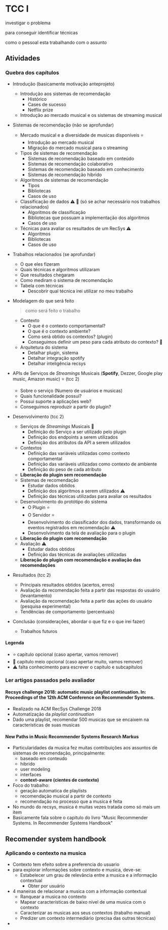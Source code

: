 # TCC I

investigar o problema

para conseguir identificar técnicas

como o pessoal esta trabalhando com o assunto

## Atividades

### Quebra dos capítulos

- Introdução (basicamente motivação anteprojeto)
  - Introdução aos sistemas de recomendação
    - Histórico
    - Cases de sucesso
    - Netflix prize
  - Introdução ao mercado musical e os sistemas de streaming musical
  
- Sistemas de recomendação (não se aprofundar)
  
  - Mercado musical e a diversidade de musicas disponíveis :star:
    - Introdução ao mercado musical
    - Migração do mercado musical para o streaming
  - Tipos de sistemas de recomendação
    - Sistemas de recomendação baseado em conteúdo
    - Sistemas de recomendação colaborativo
    - Sistemas de recomendação baseado em conhecimento
    - Sistemas de recomendação hibrido
  - Algoritmos de sistemas de recomendação
    - Tipos
    - Bibliotecas
    - Casos de uso
  - Classificação de dados :warning: :star2: (só se achar necessário nos trabalhos relacionados)
    - Algoritmos de classificação
    - Bibliotecas que possuam a implementação dos algoritmos
    - Casos de uso
  - Técnicas para avaliar os  resultados de um RecSys :warning:
    - Algoritmos
    - Bibliotecas
    - Casos de uso
  
- Trabalhos relacionados (se aprofundar)

  - O que eles fizeram
  - Quais técnicas e algoritmos utilizaram
  - Que resultados chegaram
  - Como mediram o sistema de recomendação
  - Tabela com técnicas
    - Descobrir qual técnica irei utilizar no meu trabalho

- Modelagem do que será feito

  > como será feito o trabalho

  - Contexto
    - O que é o contexto comportamental?
    - O que é o contexto ambiente?
    - Como será obtido os contextos? (plugin)
    - Conseguimos definir um peso para cada atributo do contexto? :star2:
  - Arquitetura do sistema
    - Detalhar plugin, sistema
    - Detalhar integração spotify
    - Detalhar inteligência recsys

- APIs de Serviços de *Streamings* Musicais (**Spotify**, Dezzer, Google play music, Amazon music) :star: (tcc 2)
  - Sobre o serviço (Numero de usuários e musicas)
  - Quais funcionalidade possui?
  - Possui suporte a aplicações web?
  - Conseguimos reproduzir a partir do plugin?
- Desenvolvimento (tcc 2)
  - Serviços de *Streamings* Musicais :star2:
    - Definição do Serviço a ser utilizado pelo plugin
    - Definição dos endpoints a serem utilizados
    - Definição dos atributos da API a serem utilizados
  - Contextos
    - Definição das variáveis utilizadas como contexto comportamental
    - Definição das variáveis utilizadas como contexto de ambiente
    - Definição do peso de cada atributo
  - **Liberação do plugin sem recomendação**
  - Sistemas de recomendação
    - Estudar dados obtidos
    - Definição dos algoritmos a serem utilizados :warning:
    - Definição das técnicas utilizadas para avaliar os resultados
  - Desenvolvimento do protótipo do sistema
    - O Plugin :star:
    - O Servidor :star:
    - Desenvolvimento do classificador dos dados, transformando os eventos registrados em recomendação :warning:
    - Desenvolvimento da tela de avaliação para o plugin
  - **Liberação do plugin com recomendação**
  - Avaliação :warning:
    - Estudar dados obtidos
    - Definição das técnicas de avaliações utilizadas
  - **Liberação do plugin com recomendação e avaliação das recomendações**
- Resultados (tcc 2)
  - Principais resultados obtidos (acertos, erros)
  - Avaliação da recomendação feita a partir das respostas do usuário (levantamento)
  - Avaliação da recomendação feita a partir das ações do usuário (pesquisa experimental)
  - Tendências de comportamento (percentuais)
- Conclusão (considerações, abordar o que fiz e o que irei fazer)
  
  - Trabalhos futuros

#### Legenda

- :star: capitulo opcional (caso apertar, vamos remover)
- :star2: capitulo meio opcional (caso apertar muito, vamos remover)
- :warning: falta conhecimento para escrever o capitulo e subcapítulos

### Ler artigos passados pelo avaliador

#### Recsys challenge 2018: automatic music playlist continuation. In: Proceedings of the 12th ACM Conference on Recommender Systems.

- Realizado na ACM RecSys Challenge 2018
- Automatização da *playlist continuation*
- Dado uma playlist, recomendar 500 musicas que se encaixem na características de suas musicas

#### New Paths in Music Recommender Systems Research Markus

- Particularidades da musica fez muitas contribuições aos assuntos de sistemas de recomendação, principalmente:
  - baseado em conteudo
  - hibrido
  - user modeling
  - interfaces
  - **context-aware (cientes de contexto)**
- Foco do trabalho:
  - geração automatica de playlists
  - recomendação musical a partir de contexto
  - recomendação no processo que a musica é feita
- No mundo do recsys, musica é muitas vezes tratada como só mais um item
- Basicamente fala sobre o capitulo do livro "Music Recommender Systems. In Recommender Systems Handbook"



## Recomender system handbook

### Aplicando o contexto na musica

- Contexto tem efeito sobre a preferencia do usuario
- para explorar informações sobre contexto e musica, deve-se:
  - Estabelecer um grau de relevância entre a musica e a informação contextual
    - Obter por usuário
- 4 maneiras de relacionar a musica com a informação contextual
  - Ranquear a musica no contexto
  - Mapear características de baixo nível de uma musica com o contexto
  - Caracterizar as musicas aos seus contextos (trabalho manual)
  - Predizer um contexto intermediário (precisa das outras técnicas)
- 

